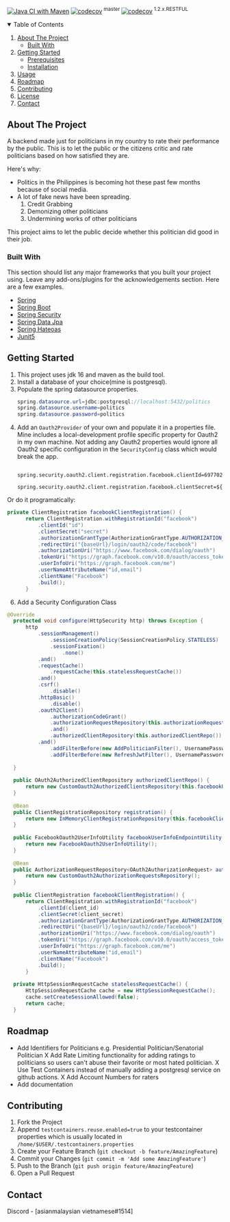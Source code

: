 <!--
*** Thanks for checking out the Best-README-Template. If you have a suggestion
*** that would make this better, please fork the repo and create a pull request
*** or simply open an issue with the tag "enhancement".
*** Thanks again! Now go create something AMAZING! :D
-->



<!-- PROJECT SHIELDS -->
<!--
*** I'm using markdown "reference style" links for readability.
*** Reference links are enclosed in brackets [ ] instead of parentheses ( ).
*** See the bottom of this document for the declaration of the reference variables
*** for contributors-url, forks-url, etc. This is an optional, concise syntax you may use.
*** https://www.markdownguide.org/basic-syntax/#reference-style-links
-->

[![Java CI with Maven](https://github.com/talentedasian/For-Politicians/actions/workflows/build.yml/badge.svg?branch=1.x.x.RESTFUL)](https://github.com/talentedasian/For-Politicians/actions/workflows/build.yml)
[![codecov](https://codecov.io/gh/talentedasian/For-Politicians/branch/master/graph/badge.svg?token=6VUTJC5D3G)](https://codecov.io/gh/talentedasian/For-Politicians)<sup> master </sup>
[![codecov](https://codecov.io/gh/talentedasian/For-Politicians/branch/1.2.x.RESTFUL/graph/badge.svg?token=6VUTJC5D3G)](https://codecov.io/gh/talentedasian/For-Politicians)<sup> 1.2.x.RESTFUL </sup>

<!-- TABLE OF CONTENTS -->
<details open="open">
  <summary>Table of Contents</summary>
  <ol>
    <li>
      <a href="#about-the-project">About The Project</a>
      <ul>
        <li><a href="#built-with">Built With</a></li>
      </ul>
    </li>
    <li>
      <a href="#getting-started">Getting Started</a>
      <ul>
        <li><a href="#prerequisites">Prerequisites</a></li>
        <li><a href="#installation">Installation</a></li>
      </ul>
    </li>
    <li><a href="#usage">Usage</a></li>
    <li><a href="#roadmap">Roadmap</a></li>
    <li><a href="#contributing">Contributing</a></li>
    <li><a href="#license">License</a></li>
    <li><a href="#contact">Contact</a></li>
  </ol>
</details>



<!-- ABOUT THE PROJECT -->
## About The Project


A backend made just for politicians in my country to rate their performance by the public. This is to let the public or the citizens critic and rate politicians based on how satisfied they are.

Here's why:
* Politics in the Philippines is becoming hot these past few months because of social media. 
* A lot of fake news have been spreading. 
  1. Credit Grabbing 
  2. Demonizing other politicians
  3. Undermining works of other politicians

This project aims to let the public decide whether this politician did good in their job.

[//]: <>  (A list of commonly used resources that I find helpful are listed in the acknowledgements.)

### Built With

This section should list any major frameworks that you built your project using. Leave any add-ons/plugins for the acknowledgements section. Here are a few examples.
* [Spring](https://spring.io/projects/spring-framework)
* [Spring Boot](https://spring.io/projects/spring-boot)
* [Spring Security](https://spring.io/projects/spring-security)
* [Spring Data Jpa](https://spring.io/projects/spring-data-jpa)
* [Spring Hateoas](https://spring.io/projects/spring-hateoas)
* [Junit5](https://junit.org/junit5/)



<!-- GETTING STARTED -->
## Getting Started
1. This project uses jdk 16 and maven as the build tool.
2. Install a database of your choice(mine is postgresql).
3. Populate the spring datasource properties.
    ```java
    spring.datasource.url=jdbc:postgresql://localhost:5432/politics
    spring.datasource.username=politics
    spring.datasource.password=politics
    ```
5. Add an `Oauth2Provider` of your own and populate it in a properties file. Mine includes a local-development profile specific property for Oauth2 in my own machine. Not adding any Oauth2 properties would ignore all Oauth2 specific configuration in the `SecurityConfig` class which would break the app.
      ```
        spring.security.oauth2.client.registration.facebook.clientId=697702354184763
        spring.security.oauth2.client.registration.facebook.clientSecret=${OAUTH2_CLIENT_SECRET}
      ```  
Or do it programatically:  
  ```java
  private ClientRegistration facebookClientRegistration() {
        return ClientRegistration.withRegistrationId("facebook")
            .clientId("id")
            .clientSecret("secret")
            .authorizationGrantType(AuthorizationGrantType.AUTHORIZATION_CODE)
            .redirectUri("{baseUrl}/login/oauth2/code/facebook")
            .authorizationUri("https://www.facebook.com/dialog/oauth")
            .tokenUri("https://graph.facebook.com/v10.0/oauth/access_token")
            .userInfoUri("https://graph.facebook.com/me")
            .userNameAttributeName("id,email")
            .clientName("Facebook")
            .build();
	    }
  ```
6. Add a Security Configuration Class
  ```java
  @Override
	protected void configure(HttpSecurity http) throws Exception {
		http
			.sessionManagement()
				.sessionCreationPolicy(SessionCreationPolicy.STATELESS)
				.sessionFixation()
					.none()
			.and()
			.requestCache()
				.requestCache(this.statelessRequestCache())
			.and()
			.csrf()
				.disable()
			.httpBasic()
				.disable()
			.oauth2Client()
				.authorizationCodeGrant()
				.authorizationRequestRepository(this.authorizationRequestsRepo())
				.and()
				.authorizedClientRepository(this.authorizedClientRepo())
			.and()
				.addFilterBefore(new AddPoliticianFilter(), UsernamePasswordAuthenticationFilter.class)
				.addFilterBefore(new RefreshJwtFilter(), UsernamePasswordAuthenticationFilter.class);
				
	}
		
	public OAuth2AuthorizedClientRepository authorizedClientRepo() {
		return new CustomOauth2AuthorizedClientsRepository(this.facebookUserInfoEndpointUtility());
	}
	
	@Bean
	public ClientRegistrationRepository registration() {
		return new InMemoryClientRegistrationRepository(this.facebookClientRegistration());
	}
	
	public FacebookOauth2UserInfoUtility facebookUserInfoEndpointUtility() {
		return new FacebookOauth2UserInfoUtility();
	} 
	
	@Bean
	public AuthorizationRequestRepository<OAuth2AuthorizationRequest> authorizationRequestsRepo() {
		return new CustomOauth2AuthorizationRequestsRepository();
	}
	
	public ClientRegistration facebookClientRegistration() {
        return ClientRegistration.withRegistrationId("facebook")
            .clientId(client_id)
            .clientSecret(client_secret)
            .authorizationGrantType(AuthorizationGrantType.AUTHORIZATION_CODE)
            .redirectUri("{baseUrl}/login/oauth2/code/facebook")
            .authorizationUri("https://www.facebook.com/dialog/oauth")
            .tokenUri("https://graph.facebook.com/v10.0/oauth/access_token")
            .userInfoUri("https://graph.facebook.com/me")
            .userNameAttributeName("id,email")
            .clientName("Facebook")
            .build();
	    }
	
	private HttpSessionRequestCache statelessRequestCache() {
		HttpSessionRequestCache cache = new HttpSessionRequestCache();
		cache.setCreateSessionAllowed(false);
		return cache;
	}
  ```

<!-- ROADMAP -->
## Roadmap
* Add Identifiers for Politicians e.g. Presidential Politician/Senatorial Politician 
X Add Rate Limiting functionality for adding ratings to politicians so users can't abuse their favorite or most hated politician.
X Use Test Containers instead of manually adding a postgresql service on github actions.
X Add Account Numbers for raters
* Add documentation



<!-- CONTRIBUTING -->
## Contributing


1. Fork the Project
2. Append `testcontainers.reuse.enabled=true` to your testcontainer properties which is usually located in `/home/$USER/.testcontainers.properties`
3. Create your Feature Branch (`git checkout -b feature/AmazingFeature`)
4. Commit your Changes (`git commit -m 'Add some AmazingFeature'`)
5. Push to the Branch (`git push origin feature/AmazingFeature`)
6. Open a Pull Request


<!-- CONTACT -->
## Contact

Discord - [asianmalaysian vietnamese#1514]

